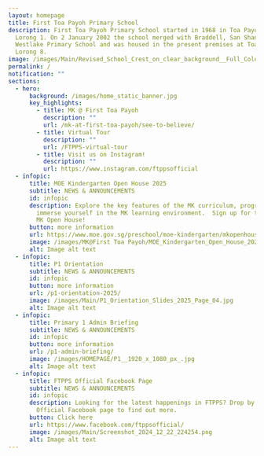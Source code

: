```yaml
---
layout: homepage
title: First Toa Payoh Primary School
description: First Toa Payoh Primary School started in 1968 in Toa Payoh ,
  Lorong 1. On 2 January 2002 the school merged with Braddell, San Shan and
  Westlake Primary School and was housed in the present premises at Toa Payoh
  Lorong 8.
image: /images/Main/Revised_School_Crest_on_clear_background__Full_Colour_.png
permalink: /
notification: ""
sections:
  - hero:
      background: /images/home_static_banner.jpg
      key_highlights:
        - title: MK @ First Toa Payoh
          description: ""
          url: /mk-at-first-toa-payoh/see-to-believe/
        - title: Virtual Tour
          description: ""
          url: /FTPPS-virtual-tour
        - title: Visit us on Instagram!
          description: ""
          url: https://www.instagram.com/ftppsofficial
  - infopic:
      title: MOE Kindergarten Open House 2025
      subtitle: NEWS & ANNOUNCEMENTS
      id: infopic
      description: Explore the key features of the MK curriculum, programmes and
        immerse yourself in the MK learning environment.  Sign up for the 2025
        MK Open House!
      button: more information
      url: https://www.moe.gov.sg/preschool/moe-kindergarten/mkopenhouse
      image: /images/MK@First Toa Payoh/MOE_Kindergarten_Open_House_2025.jpg
      alt: Image alt text
  - infopic:
      title: P1 Orientation
      subtitle: NEWS & ANNOUNCEMENTS
      id: infopic
      button: more information
      url: /p1-orientation-2025/
      image: /images/Main/P1_Orientation_Slides_2025_Page_04.jpg
      alt: Image alt text
  - infopic:
      title: Primary 1 Admin Briefing
      subtitle: NEWS & ANNOUNCEMENTS
      id: infopic
      button: more information
      url: /p1-admin-briefing/
      image: /images/HOMEPAGE/P1__1920_x_1080_px_.jpg
      alt: Image alt text
  - infopic:
      title: FTPPS Official Facebook Page
      subtitle: NEWS & ANNOUNCEMENTS
      id: infopic
      description: Looking for the latest happenings in FTPPS? Drop by our FTPPS
        Official Facebook page to find out more.
      button: Click here
      url: https://www.facebook.com/ftppsofficial/
      image: /images/Main/Screenshot_2024_12_22_224254.png
      alt: Image alt text
---
```

